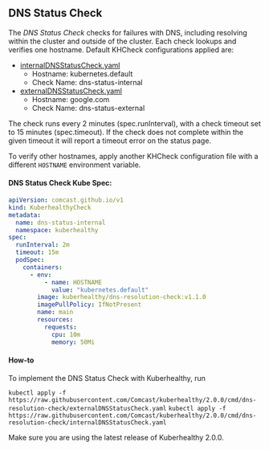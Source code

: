 ## DNS Status Check

The *DNS Status Check* checks for failures with DNS, including resolving within the cluster and outside of the cluster.
Each check lookups and verifies one hostname. Default KHCheck configurations applied are:
- [internalDNSStatusCheck.yaml](internalDNSStatusCheck.yaml)
    - Hostname: kubernetes.default
    - Check Name: dns-status-internal
- [externalDNSStatusCheck.yaml](externalDNSStatusCheck.yaml)
    - Hostname: google.com
    - Check Name: dns-status-external

The check runs every 2 minutes (spec.runInterval), with a check timeout set to 15 minutes (spec.timeout). If the check
does not complete within the given timeout it will report a timeout error on the status page.

To verify other hostnames, apply another KHCheck configuration file with a different `HOSTNAME` environment variable.

#### DNS Status Check Kube Spec:
```yaml
apiVersion: comcast.github.io/v1
kind: KuberhealthyCheck
metadata:
  name: dns-status-internal
  namespace: kuberhealthy
spec:
  runInterval: 2m
  timeout: 15m
  podSpec:
    containers:
      - env:
          - name: HOSTNAME
            value: "kubernetes.default"
        image: kuberhealthy/dns-resolution-check:v1.1.0
        imagePullPolicy: IfNotPresent
        name: main
        resources:
          requests:
            cpu: 10m
            memory: 50Mi
```

#### How-to

To implement the DNS Status Check with Kuberhealthy, run

`kubectl apply -f https://raw.githubusercontent.com/Comcast/kuberhealthy/2.0.0/cmd/dns-resolution-check/externalDNSStatusCheck.yaml`
`kubectl apply -f https://raw.githubusercontent.com/Comcast/kuberhealthy/2.0.0/cmd/dns-resolution-check/internalDNSStatusCheck.yaml`

 Make sure you are using the latest release of Kuberhealthy 2.0.0.
